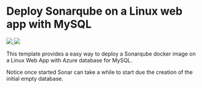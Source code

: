 # Deploy Sonarqube on a Linux web app with MySQL

<!-- <a href="https://portal.azure.com/#create/Microsoft.Template/uri/https%3A%2F%2Fraw.githubusercontent.com%2FAzure%2Fazure-quickstart-templates%2Fmaster%2F101-webapp-linux-sonarqube-mysql%2Fazuredeploy.json" target="_blank">
  <img src="http://azuredeploy.net/deploybutton.png"/>
</a>
<a href="http://armviz.io/#/?load=https%3A%2F%2Fraw.githubusercontent.com%2FAzure%2Fazure-quickstart-templates%2Fmaster%2F101-webapp-linux-sonarqube-mysql%2Fazuredeploy.json" target="_blank">
  <img src="http://armviz.io/visualizebutton.png"/>
</a> -->
<a href="https://portal.azure.com/#create/Microsoft.Template/uri/https%3A%2F%2Fraw.githubusercontent.com%2Flfraile%2Fazure-quickstart-templates%2Fmaster%2F101-webapp-linux-sonarqube-mysql%2Fazuredeploy.json" target="_blank">
  <img src="http://azuredeploy.net/deploybutton.png"/>
</a>
<a href="http://armviz.io/#/?load=https%3A%2F%2Fraw.githubusercontent.com%2Flfraile%2Fazure-quickstart-templates%2Fmaster%2F101-webapp-linux-sonarqube-mysql%2Fazuredeploy.json" target="_blank">
  <img src="http://armviz.io/visualizebutton.png"/>
</a>

This template provides a easy way to deploy a Sonarqube docker image on a Linux Web App with Azure database for MySQL.

Notice once started Sonar can take a while to start due the creation of the initial empty database.
